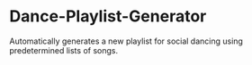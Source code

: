 # Dance-Playlist-Generator
Automatically generates a new playlist for social dancing using predetermined lists of songs.
